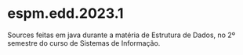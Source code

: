 # espm.edd.2023.1
Sources feitas em java durante a matéria de Estrutura de Dados, no 2º semestre do curso de Sistemas de Informação.
